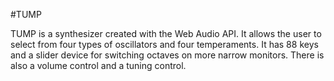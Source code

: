 #TUMP

TUMP is a synthesizer created with the Web Audio API. It allows the user to select from four types of oscillators
and four temperaments. It has 88 keys and a slider device for switching octaves on more narrow monitors.
There is also a volume control and a tuning control.